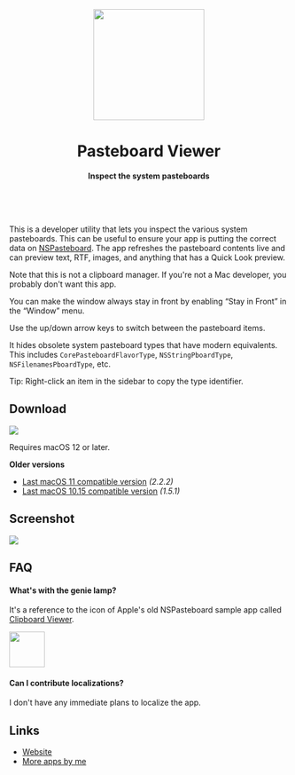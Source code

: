 <div align="center">
	<a href="https://sindresorhus.com/pasteboard-viewer">
		<img src="Stuff/AppIcon-readme.png" width="200" height="200">
	</a>
	<h1>Pasteboard Viewer</h1>
	<p>
		<b>Inspect the system pasteboards</b>
	</p>
	<br>
	<br>
	<br>
</div>

This is a developer utility that lets you inspect the various system pasteboards. This can be useful to ensure your app is putting the correct data on [NSPasteboard](https://developer.apple.com/documentation/appkit/nspasteboard). The app refreshes the pasteboard contents live and can preview text, RTF, images, and anything that has a Quick Look preview.

Note that this is not a clipboard manager. If you're not a Mac developer, you probably don't want this app.

You can make the window always stay in front by enabling “Stay in Front” in the “Window” menu.

Use the up/down arrow keys to switch between the pasteboard items.

It hides obsolete system pasteboard types that have modern equivalents. This includes `CorePasteboardFlavorType`, `NSStringPboardType`, `NSFilenamesPboardType`, etc.

Tip: Right-click an item in the sidebar to copy the type identifier.

## Download

[![](https://tools.applemediaservices.com/api/badges/download-on-the-mac-app-store/black/en-us?size=250x83&releaseDate=1615852800)](https://apps.apple.com/app/id1499215709)

Requires macOS 12 or later.

**Older versions**

- [Last macOS 11 compatible version](https://github.com/sindresorhus/Pasteboard-Viewer/releases/download/v2.2.2/Pasteboard.Viewer.2.2.2.-.macOS.11.zip) *(2.2.2)*
- [Last macOS 10.15 compatible version](https://github.com/sindresorhus/Pasteboard-Viewer/releases/tag/v1.5.1) *(1.5.1)*

## Screenshot

![](Stuff/screenshot1.jpg)

## FAQ

#### What's with the genie lamp?

It's a reference to the icon of Apple's old NSPasteboard sample app called [Clipboard Viewer](https://developer.apple.com/library/archive/samplecode/ClipboardViewer/Introduction/Intro.html).

<img src="https://user-images.githubusercontent.com/170270/74718709-5a658a80-5265-11ea-8c93-02a12f72f8d1.png" width="64" height="64">

#### Can I contribute localizations?

I don't have any immediate plans to localize the app.

## Links

- [Website](https://sindresorhus.com/pasteboard-viewer)
- [More apps by me](https://sindresorhus.com/apps)
